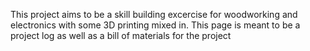 This project aims to be a skill building excercise for woodworking and electronics with some 3D printing mixed in.
This page is meant to be a project log as well as a bill of materials for the project
